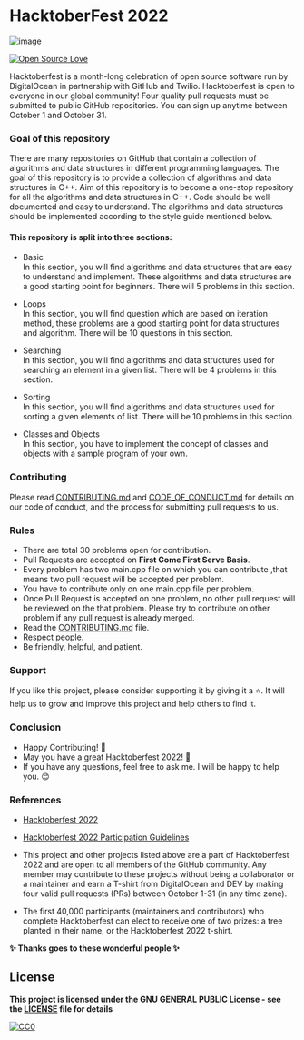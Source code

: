 #                                                    HacktoberFest 2022
![image](https://user-images.githubusercontent.com/99472914/192144059-5cd0b329-f238-474b-b475-7385eaa35d05.png)

 

[![Open Source Love](https://firstcontributions.github.io/open-source-badges/badges/open-source-v1/open-source.svg)](https://github.com/GDSC-CEC)


Hacktoberfest is a month-long celebration of open source software run by DigitalOcean in partnership with GitHub and Twilio. Hacktoberfest is open to everyone in our global community! Four quality pull requests must be submitted to public GitHub repositories. You can sign up anytime between October 1 and October 31.

### Goal of this repository
There are many repositories on GitHub that contain a collection of algorithms and data structures in different programming languages. The goal of this repository is to provide a collection of algorithms and data structures in C++. Aim of this repository is to become a one-stop repository for all the algorithms and data structures in C++. 
Code should be well documented and easy to understand. The algorithms and data structures should be implemented according to the style guide mentioned below.

#### This repository is split into three sections:
- Basic<br>
In this section, you will find algorithms and data structures that are easy to understand and implement. These algorithms and data structures are a good starting point for beginners. There will 5 problems in this section.

- Loops<br>
In this section, you will find question which are based on iteration method, these problems are a good starting point for data structures and algorithm. There will be 10 questions in this section.

- Searching<br>
In this section, you will find algorithms and data structures used for searching an element in a given list. There will be 4 problems in this section.

- Sorting<br>
In this section, you will find algorithms and data structures used for sorting a given elements of list. There will be 10 problems in this section.

- Classes and Objects<br>
In this section, you have to implement the concept of classes and objects with a sample program of your own.

### Contributing
Please read [CONTRIBUTING.md](/CONTRIBUTING.md) and [CODE_OF_CONDUCT.md](/CODE_OF_CONDUCT.md) for details on our code of conduct, and the process for submitting pull requests to us.

### Rules

* There are total 30 problems open for contribution.
* Pull Requests are accepted on **First Come First Serve Basis**.
* Every problem has two main.cpp file on which you can contribute ,that means two pull request will be accepted per problem.
* You have to contribute only on one main.cpp file per problem.
* Once Pull Request is accepted on one problem, no other pull request will be reviewed on the that problem. Please try to contribute on other problem if any pull   request is already merged.
* Read the [CONTRIBUTING.md](/CONTRIBUTING.md) file.
* Respect people.
* Be friendly, helpful, and patient.

### Support

If you like this project, please consider supporting it by giving it a ⭐️. It will help us to grow and improve this project and help others to find it.

### Conclusion

- Happy Contributing! 🎉 
- May you have a great Hacktoberfest 2022! 🎉
- If you have any questions, feel free to ask me. I will be happy to help you. 😊

### References

- [Hacktoberfest 2022](https://hacktoberfest.digitalocean.com)
- [Hacktoberfest 2022 Participation Guidelines](https://hacktoberfest.com/participation)

- This project and other projects listed above are a part of Hacktoberfest 2022 and are open to all members of the GitHub community. Any member may contribute to these projects without being a collaborator or a maintainer and earn a T-shirt from DigitalOcean and DEV by making four valid pull requests (PRs) between October 1-31 (in any time zone).

- The first 40,000 participants (maintainers and contributors) who complete Hacktoberfest can elect to receive one of two prizes: a tree planted in their name, or the Hacktoberfest 2022 t-shirt.

**✨ Thanks goes to these wonderful people ✨**

## License

**This project is licensed under the GNU GENERAL PUBLIC License - see the [LICENSE](/LICENSE) file for details**

[![CC0](https://licensebuttons.net/p/zero/1.0/88x31.png)](https://creativecommons.org/publicdomain/zero/1.0)
